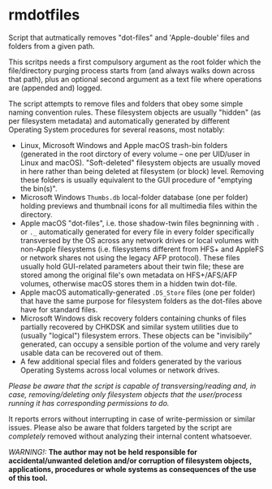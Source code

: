 # rmdotfiles
Script that autmatically removes "dot-files" and 'Apple-double' files and folders from a given path.

This scritps needs a first compulsory argument as the root folder which the file/directory purging process starts from (and always walks down across that path), plus an optional second argument as a text file where operations are (appended and) logged.

The script attempts to remove files and folders that obey some simple naming convention rules. These filesystem objects are usually "hidden" (as per filesystem metadata) and automatically generated by different Operating System procedures for several reasons, most notably:
 * Linux, Microsoft Windows and Apple macOS trash-bin folders (generated in the root dirctory of every volume – one per UID/user in Linux and macOS). "Soft-deleted" filesystem objects are usually moved in here rather than being deleted at filesystem (or block) level. Removing these folders is usually equivalent to the GUI procedure of "emptying the bin(s)".
 * Microsoft Windows `Thumbs.db` local-folder database (one per folder) holding previews and thumbnail icons for all multimedia files within the directory.
 * Apple macOS "dot-files", i.e. those shadow-twin files begninning with `.` or `._` automatically generated for every file in every folder specifically transversed by the OS across any network drives or local volumes with non-Apple filesystems (i.e. filesystems different from HFS+ and AppleFS or network shares not using the legacy AFP protocol). These files usually hold GUI-related parameters about their twin file; these are stored among the original file's own metadata on HFS+/AFS/AFP volumes, otherwise macOS stores them in a hidden twin dot-file.
 * Apple macOS automatically-generated `.DS_Store` files (one per folder) that have the same purpose for filesystem folders as the dot-files above have for standard files.
 * Microsoft Windows disk recovery folders containing chunks of files partially recovered by CHKDSK and similar system utilities due to (usually "logical") filesystem errors. These objects can be "invisibily" generated, can occupy a sensible portion of the volume and very rarely usable data can be recovered out of them.
  * A few additional special files and folders generated by the various Operating Systems across local volumes or network drives.
  
*Please be aware that the script is capable of transversing/reading and, in case, removing/deleting only filesystem objects that the user/process running it has corresponding permissions to do.*

It reports errors without interrupting in case of write-permission or similar issues. Please also be aware that folders targeted by the script are *completely* removed without analyzing their internal content whatsoever.

*WARNING!:* **The author may not be held responsible for accidental/unwanted deletion and/or corruption of filesystem objects, applications, procedures or whole systems as consequences of the use of this tool.**
